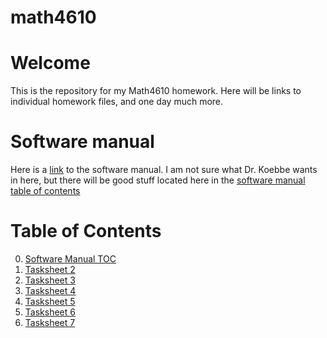 # math4610

# Welcome

This is the repository for my Math4610 homework. Here will be links to individual homework files, and one  day much more. 

# Software manual
Here is a [link](https://github.com/rj-may/math4610/blob/main/SoftwareManual.md) to the software manual. I am not sure what Dr. Koebbe wants
in here, but there will be good stuff located here in the [software manual table of contents](https://github.com/rj-may/math4610/blob/main/software_manual/software_manual_toc.md)


# Table of Contents
0. [Software Manual TOC](https://github.com/rj-may/math4610/blob/main/software_manual/software_manual_toc.md)
1. [Tasksheet 2](https://github.com/rj-may/math4610/tree/main/TaskSheet2)
2. [Tasksheet 3 ](https://github.com/rj-may/math4610/tree/main/TaskSheet3)
3. [Tasksheet 4](https://github.com/rj-may/math4610/tree/main/TaskSheet4)
4. [Tasksheet 5](https://github.com/rj-may/math4610/tree/main/TaskSheet5)
5. [Tasksheet 6](https://github.com/rj-may/math4610/tree/main/TaskSheet6)
6. [Tasksheet 7](https://github.com/rj-may/math4610/tree/main/TaskSheet7)

